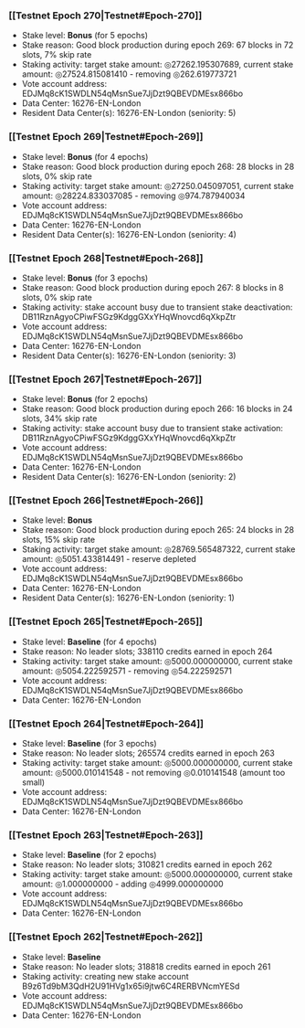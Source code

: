 ### [[Testnet Epoch 270|Testnet#Epoch-270]]
* Stake level: **Bonus** (for 5 epochs)
* Stake reason: Good block production during epoch 269: 67 blocks in 72 slots, 7% skip rate
* Staking activity: target stake amount: ◎27262.195307689, current stake amount: ◎27524.815081410 - removing ◎262.619773721
* Vote account address: EDJMq8cK1SWDLN54qMsnSue7JjDzt9QBEVDMEsx866bo
* Data Center: 16276-EN-London
* Resident Data Center(s): 16276-EN-London (seniority: 5)
### [[Testnet Epoch 269|Testnet#Epoch-269]]
* Stake level: **Bonus** (for 4 epochs)
* Stake reason: Good block production during epoch 268: 28 blocks in 28 slots, 0% skip rate
* Staking activity: target stake amount: ◎27250.045097051, current stake amount: ◎28224.833037085 - removing ◎974.787940034
* Vote account address: EDJMq8cK1SWDLN54qMsnSue7JjDzt9QBEVDMEsx866bo
* Data Center: 16276-EN-London
* Resident Data Center(s): 16276-EN-London (seniority: 4)
### [[Testnet Epoch 268|Testnet#Epoch-268]]
* Stake level: **Bonus** (for 3 epochs)
* Stake reason: Good block production during epoch 267: 8 blocks in 8 slots, 0% skip rate
* Staking activity: stake account busy due to transient stake deactivation: DB11RznAgyoCPiwFSGz9KdggGXxYHqWnovcd6qXkpZtr
* Vote account address: EDJMq8cK1SWDLN54qMsnSue7JjDzt9QBEVDMEsx866bo
* Data Center: 16276-EN-London
* Resident Data Center(s): 16276-EN-London (seniority: 3)
### [[Testnet Epoch 267|Testnet#Epoch-267]]
* Stake level: **Bonus** (for 2 epochs)
* Stake reason: Good block production during epoch 266: 16 blocks in 24 slots, 34% skip rate
* Staking activity: stake account busy due to transient stake activation: DB11RznAgyoCPiwFSGz9KdggGXxYHqWnovcd6qXkpZtr
* Vote account address: EDJMq8cK1SWDLN54qMsnSue7JjDzt9QBEVDMEsx866bo
* Data Center: 16276-EN-London
* Resident Data Center(s): 16276-EN-London (seniority: 2)
### [[Testnet Epoch 266|Testnet#Epoch-266]]
* Stake level: **Bonus**
* Stake reason: Good block production during epoch 265: 24 blocks in 28 slots, 15% skip rate
* Staking activity: target stake amount: ◎28769.565487322, current stake amount: ◎5051.433814491 - reserve depleted
* Vote account address: EDJMq8cK1SWDLN54qMsnSue7JjDzt9QBEVDMEsx866bo
* Data Center: 16276-EN-London
* Resident Data Center(s): 16276-EN-London (seniority: 1)
### [[Testnet Epoch 265|Testnet#Epoch-265]]
* Stake level: **Baseline** (for 4 epochs)
* Stake reason: No leader slots; 338110 credits earned in epoch 264
* Staking activity: target stake amount: ◎5000.000000000, current stake amount: ◎5054.222592571 - removing ◎54.222592571
* Vote account address: EDJMq8cK1SWDLN54qMsnSue7JjDzt9QBEVDMEsx866bo
* Data Center: 16276-EN-London
### [[Testnet Epoch 264|Testnet#Epoch-264]]
* Stake level: **Baseline** (for 3 epochs)
* Stake reason: No leader slots; 265574 credits earned in epoch 263
* Staking activity: target stake amount: ◎5000.000000000, current stake amount: ◎5000.010141548 - not removing ◎0.010141548 (amount too small)
* Vote account address: EDJMq8cK1SWDLN54qMsnSue7JjDzt9QBEVDMEsx866bo
* Data Center: 16276-EN-London
### [[Testnet Epoch 263|Testnet#Epoch-263]]
* Stake level: **Baseline** (for 2 epochs)
* Stake reason: No leader slots; 310821 credits earned in epoch 262
* Staking activity: target stake amount: ◎5000.000000000, current stake amount: ◎1.000000000 - adding ◎4999.000000000
* Vote account address: EDJMq8cK1SWDLN54qMsnSue7JjDzt9QBEVDMEsx866bo
* Data Center: 16276-EN-London
### [[Testnet Epoch 262|Testnet#Epoch-262]]
* Stake level: **Baseline**
* Stake reason: No leader slots; 318818 credits earned in epoch 261
* Staking activity: creating new stake account B9z6Td9bM3QdH2U91HVg1x65i9jtw6C4RERBVNcmYESd
* Vote account address: EDJMq8cK1SWDLN54qMsnSue7JjDzt9QBEVDMEsx866bo
* Data Center: 16276-EN-London
